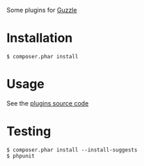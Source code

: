 Some plugins for [Guzzle](http://guzzlephp.org/)

# Installation

    $ composer.phar install
    
# Usage

See the [plugins source code](src/Frosas/Guzzle/Http/Plugin)

# Testing

    $ composer.phar install --install-suggests
    $ phpunit